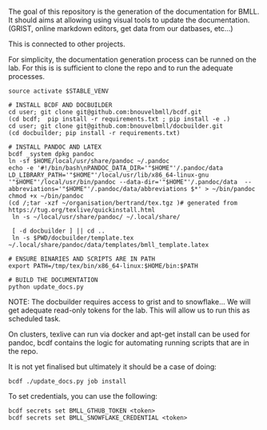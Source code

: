 The goal of this repository is the generation of the documentation for BMLL.
It should aims at allowing using visual tools to update the documentation.
(GRIST, online markdown editors, get data from our datbases, etc...) 

This is connected to other projects.

For simplicity, the documentation generation process can be runned on the lab.
For this is is sufficient to clone the repo and to run the adequate processes.

```
source activate $STABLE_VENV

# INSTALL BCDF AND DOCBUILDER
cd user; git clone git@github.com:bnouvelbmll/bcdf.git
(cd bcdf;  pip install -r requirements.txt ; pip install -e .)
cd user; git clone git@github.com:bnouvelbmll/docbuilder.git
(cd docbuilder; pip install -r requirements.txt)

# INSTALL PANDOC AND LATEX
bcdf _system dpkg pandoc
ln -sf $HOME/local/usr/share/pandoc ~/.pandoc
echo -e '#!/bin/bash\nPANDOC_DATA_DIR='"$HOME"'/.pandoc/data LD_LIBRARY_PATH='"$HOME"'/local/usr/lib/x86_64-linux-gnu  '"$HOME"'/local/usr/bin/pandoc --data-dir='"$HOME"'/.pandoc/data  --abbreviations='"$HOME"'/.pandoc/data/abbreviations $*' > ~/bin/pandoc
chmod +x ~/bin/pandoc
(cd /;tar -xzf ~/organisation/bertrand/tex.tgz )# generated from  https://tug.org/texlive/quickinstall.html
 ln -s ~/local/usr/share/pandoc/ ~/.local/share/
 
 [ -d docbuilder ] || cd ..
 ln -s $PWD/docbuilder/template.tex ~/.local/share/pandoc/data/templates/bmll_template.latex

# ENSURE BINARIES AND SCRIPTS ARE IN PATH
export PATH=/tmp/tex/bin/x86_64-linux:$HOME/bin:$PATH

# BUILD THE DOCUMENTATION
python update_docs.py
```

NOTE: The docbuilder requires access to grist and to snowflake...
We will get adequate read-only tokens for the lab.
This will allow us to run this as scheduled task.

On clusters, texlive can run via docker and apt-get install can be used for pandoc,
bcdf contains the logic for automating running scripts that are in the repo.

It is not yet finalised but ultimately it should be a case of doing:
```
bcdf ./update_docs.py job install 
```

To set credentials, you can use the following:
```
bcdf secrets set BMLL_GTHUB_TOKEN <token>
bcdf secrets set BMLL_SNOWFLAKE_CREDENTIAL <token>
```
